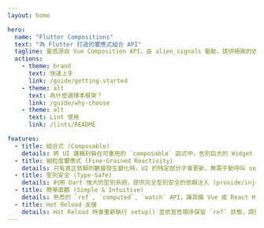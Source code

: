 ```yaml
---
layout: home

hero:
  name: "Flutter Compositions"
  text: "為 Flutter 打造的響應式組合 API"
  tagline: 靈感源自 Vue Composition API，由 alien_signals 驅動，提供極致的效能與開發體驗。
  actions:
    - theme: brand
      text: 快速上手
      link: /guide/getting-started
    - theme: alt
      text: 為什麼選擇本框架？
      link: /guide/why-choose
    - theme: alt
      text: Lint 使用
      link: /lints/README

features:
  - title: 組合式 (Composable)
    details: 將 UI 邏輯封裝在可重用的 `composable` 函式中，告別巨大的 Widget build 方法。
  - title: 細粒度響應式 (Fine-Grained Reactivity)
    details: 只有真正依賴的數據發生變化時，UI 的特定部分才會更新，無需手動呼叫 setState()，避免不必要的 Widget 重建。
  - title: 型別安全 (Type-Safe)
    details: 利用 Dart 強大的型別系統，提供完全型別安全的依賴注入 (provide/inject) 和屬性 (props)。
  - title: 簡單直觀 (Simple & Intuitive)
    details: 熟悉的 `ref`, `computed`, `watch` API，讓具備 Vue 或 React Hooks 開發經驗的開發者能快速上手。
  - title: Hot Reload 支援
    details: Hot Reload 時會重新執行 setup() 並依宣告順序保留 `ref` 狀態，調整程式碼也能延續現有資料。
---
```

